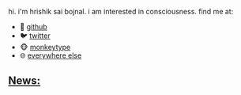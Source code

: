 hi. i'm hrishik sai bojnal. i am interested in consciousness. find me at:

- 🐙 [github](https://github.com/fringewidth)
- 🐦 [twitter](https://x.com/saibojnal)
- 🐵 [monkeytype](https://monkeytype.com/profile/fringewidth)
- 🌐 [everywhere else](https://www.google.com/search?q=hrishik+sai+bojnal)

<h2 id="news-heading"><a href="news.md">News:</a></h2>

<table id="homepage_news" class="newstable"></table>

<script>
let newsDisplayCount = null;
let totalNewsLength = null;

async function initalizeNews() {
    newsDisplayCount = await fetch("config.json")
        .then(res => res.json())
        .then(config => config.news.homepageLimit)
    if(!totalNewsLength) {
        totalNewsLength = await fetch("news.json")
        .then(res => res.json())
    
        .then(newsArray => newsArray.length) 
    }
    const newsTable = document.getElementById('homepage_news');
    if (newsTable && newsDisplayCount < totalNewsLength) {
        const loadMoreBtn = document.createElement('button');
        loadMoreBtn.id = 'news_load_btn';
        loadMoreBtn.textContent = '...load more';
        loadMoreBtn.addEventListener('click', loadMore); 
        newsTable.after(loadMoreBtn);
    }
    populateNews("homepage_news", newsDisplayCount);
}

function loadMore() {
    if (typeof newsDisplayCount === 'number') {
        newsDisplayCount += 5;
        populateNews("homepage_news", newsDisplayCount);
        if (newsDisplayCount >= totalNewsLength) {
            const loadMoreBtn = document.getElementById('news_load_btn');
            if (loadMoreBtn) {
            
                loadMoreBtn.remove(); 
            }
        }
    }
}

initalizeNews();
</script>
